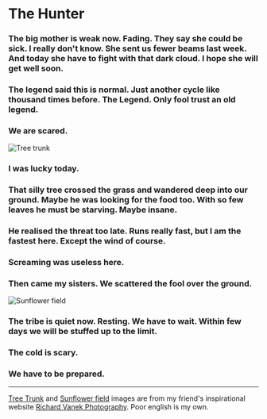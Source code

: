 # The Hunter

### The big mother is weak now. Fading. They say she could be sick. I really don't know. She sent us fewer beams last week. And today she have to fight with that dark cloud. I hope she will get well soon.

### The legend said this is normal. Just another cycle like thousand times before. The Legend. Only fool trust an old legend.

### We are scared.

![Tree trunk](https://www.richard-vanek.eu/wp-content/uploads/2016/10/2016-10-08-4773-e.web_.jpg "Tree trunk")

### I was lucky today.

### That silly tree crossed the grass and wandered deep into our ground. Maybe he was looking for the food too. With so few leaves he must be starving. Maybe insane.

### He realised the threat too late. Runs really fast, but I am the fastest here. Except the wind of course.

### Screaming was useless here.

### Then came my sisters. We scattered the fool over the ground.

![Sunflower field](https://www.richard-vanek.eu/wp-content/uploads/2016/10/2016-10-08-4816-e.web_.jpg "Sunflower field")

### The tribe is quiet now. Resting. We have to wait. Within few days we will be stuffed up to the limit.

### The cold is scary.

### We have to be prepared.

- - - -
[Tree Trunk](https://www.richard-vanek.eu/2016/10/12/tree-trunk/) and [Sunflower field](https://www.richard-vanek.eu/2016/10/15/sunflower-field/) images are from my friend's inspirational website [Richard Vanek Photography](https://www.richard-vanek.eu/). Poor english is my own.
